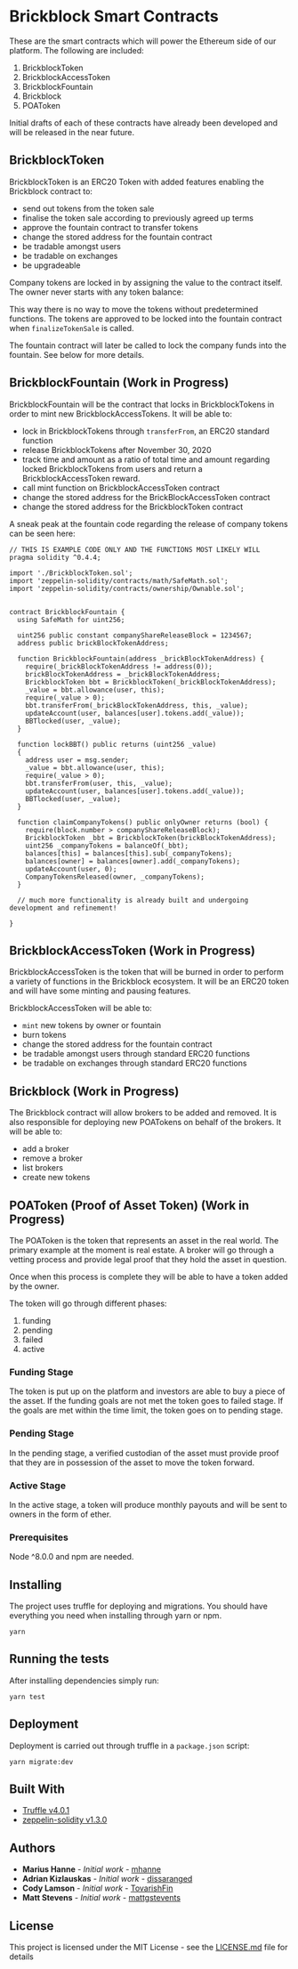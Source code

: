 # Brickblock Smart Contracts

These are the smart contracts which will power the Ethereum side of our platform. The following are included:

1. BrickblockToken
1. BrickblockAccessToken
1. BrickblockFountain
1. Brickblock
1. POAToken

Initial drafts of each of these contracts have already been developed and will be released in the near future.

## BrickblockToken
BrickblockToken is an ERC20 Token with added features enabling the Brickblock contract to:

* send out tokens from the token sale
* finalise the token sale according to previously agreed up terms
* approve the fountain contract to transfer tokens
* change the stored address for the fountain contract
* be tradable amongst users
* be tradable on exchanges
* be upgradeable

Company tokens are locked in by assigning the value to the contract itself. The owner never starts with any token balance:

This way there is no way to move the tokens without predetermined functions. The tokens are approved to be locked into the fountain contract when `finalizeTokenSale` is called.

The fountain contract will later be called to lock the company funds into the fountain. See below for more details.

## BrickblockFountain (Work in Progress)
BrickblockFountain will be the contract that locks in BrickblockTokens in order to mint new BrickblockAccessTokens. It will be able to:

* lock in BrickblockTokens through `transferFrom`, an ERC20 standard function
* release BrickblockTokens after November 30, 2020
* track time and amount as a ratio of total time and amount regarding locked BrickblockTokens from users and return a BrickblockAccessToken reward.
* call mint function on BrickblockAccessToken contract
* change the stored address for the BrickBlockAccessToken contract
* change the stored address for the BrickblockToken contract

A sneak peak at the fountain code regarding the release of company tokens can be seen here:

```
// THIS IS EXAMPLE CODE ONLY AND THE FUNCTIONS MOST LIKELY WILL
pragma solidity ^0.4.4;

import './BrickblockToken.sol';
import 'zeppelin-solidity/contracts/math/SafeMath.sol';
import 'zeppelin-solidity/contracts/ownership/Ownable.sol';


contract BrickblockFountain {
  using SafeMath for uint256;

  uint256 public constant companyShareReleaseBlock = 1234567;
  address public brickBlockTokenAddress;

  function BrickblockFountain(address _brickBlockTokenAddress) {
    require(_brickBlockTokenAddress != address(0));
    brickBlockTokenAddress = _brickBlockTokenAddress;
    BrickblockToken bbt = BrickblockToken(_brickBlockTokenAddress);
    _value = bbt.allowance(user, this);
    require(_value > 0);
    bbt.transferFrom(_brickBlockTokenAddress, this, _value);
    updateAccount(user, balances[user].tokens.add(_value));
    BBTlocked(user, _value);
  }

  function lockBBT() public returns (uint256 _value)
  {
    address user = msg.sender;
    _value = bbt.allowance(user, this);
    require(_value > 0);
    bbt.transferFrom(user, this, _value);
    updateAccount(user, balances[user].tokens.add(_value));
    BBTlocked(user, _value);
  }

  function claimCompanyTokens() public onlyOwner returns (bool) {
    require(block.number > companyShareReleaseBlock);
    BrickblockToken _bbt = BrickblockToken(brickBlockTokenAddress);
    uint256 _companyTokens = balanceOf(_bbt);
    balances[this] = balances[this].sub(_companyTokens);
    balances[owner] = balances[owner].add(_companyTokens);
    updateAccount(user, 0);
    CompanyTokensReleased(owner, _companyTokens);
  }

  // much more functionality is already built and undergoing development and refinement!

}

```

## BrickblockAccessToken (Work in Progress)
BrickblockAccessToken is the token that will be burned in order to perform a variety of functions in the Brickblock ecosystem. It will be an ERC20 token and will have some minting and pausing features.

BrickblockAccessToken will be able to:
* `mint` new tokens by owner or fountain
* burn tokens
* change the stored address for the fountain contract
* be tradable amongst users through standard ERC20 functions
* be tradable on exchanges through standard ERC20 functions

## Brickblock (Work in Progress)
The Brickblock contract will allow brokers to be added and removed. It is also responsible for deploying new POATokens on behalf of the brokers. It will be able to:

* add a broker
* remove a broker
* list brokers
* create new tokens

## POAToken (Proof of Asset Token) (Work in Progress)

The POAToken is the token that represents an asset in the real world. The primary example at the moment is real estate. A broker will go through a vetting process and provide legal proof that they hold the asset in question.

Once when this process is complete they will be able to have a token added by the owner.

The token will go through different phases:
1. funding
1. pending
1. failed
1. active

### Funding Stage
The token is put up on the platform and investors are able to buy a piece of the asset. If the funding goals are not met the token goes to failed stage. If the goals are met within the time limit, the token goes on to pending stage.

### Pending Stage
In the pending stage, a verified custodian of the asset must provide proof that they are in possession of the asset to move the token forward.

### Active Stage
In the active stage, a token will produce monthly payouts and will be sent to owners in the form of ether.

### Prerequisites

Node ^8.0.0 and npm are needed.


## Installing

The project uses truffle for deploying and migrations. You should have everything you need when installing through yarn or npm.
```
yarn
```


## Running the tests

After installing dependencies simply run:
```
yarn test
```

## Deployment

Deployment is carried out through truffle in a `package.json` script:
```
yarn migrate:dev
```

## Built With

* [Truffle v4.0.1](https://github.com/trufflesuite/truffle/releases/tag/v4.0.1)
* [zeppelin-solidity v1.3.0](https://github.com/OpenZeppelin/zeppelin-solidity/releases)

## Authors
* **Marius Hanne** - *Initial work* -
[mhanne](https://github.com/mhanne)
* **Adrian Kizlauskas** - *Initial work* -
[dissaranged](https://github.com/dissaranged)
* **Cody Lamson** - *Initial work* - [TovarishFin](https://github.com/TovarishFin)
* **Matt Stevens** - *Initial work* - [mattgstevents](https://github.com/mattgstevens)

## License

This project is licensed under the MIT License - see the [LICENSE.md](LICENSE.md) file for details
